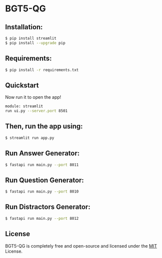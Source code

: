 # BGT5-QG

## Installation:
```bash
$ pip install streamlit
$ pip install --upgrade pip
```
## Requirements:
```bash
$ pip install -r requirements.txt
```
## Quickstart

Now run it to open the app!
```bash
module: streamlit
run ui.py --server.port 8501
```
## Then, run the app using:
```bash
$ streamlit run app.py
```
## Run Answer Generator:
```bash
$ fastapi run main.py --port 8011
```
## Run Question Generator:
```bash
$ fastapi run main.py --port 8010
```
## Run Distractors Generator:
```bash
$ fastapi run main.py --port 8012
```

## License

BGT5-QG is completely free and open-source and licensed under the [MIT](https://opensource.org/licenses/MIT) License.
